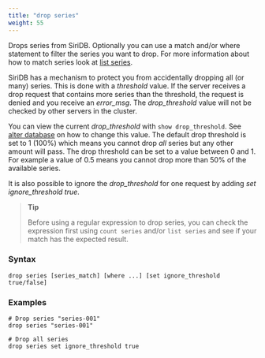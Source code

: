 ```yaml
---
title: "drop series"
weight: 55
---
```


Drops series from SiriDB. Optionally you can use a match and/or where statement
to filter the series you want to drop. For more information about how to match
series look at [list series](../list_series).

SiriDB has a mechanism to protect you from accidentally dropping all (or many)
series. This is done with a *threshold* value. If the server receives a drop
request that contains more series than the threshold, the request
is denied and you receive an *error_msg*. The *drop_threshold* value will not be checked by other
servers in the cluster.

You can view the current *drop_threshold* with `show drop_threshold`. See [alter database](../../database/alter_database) on how to change this value. The default drop threshold is set to 1 (100%) which means you cannot drop *all* series but any other amount will pass. The drop threshold can be set to a value between 0 and 1. For example a value of 0.5 means you cannot drop more than 50% of the available series.

It is also possible to ignore the *drop_threshold* for one request by adding *set ignore_threshold true*.

>**Tip**
>
>Before using a regular expression to drop series, you can check the
>expression first using `count series` and/or `list series` and see if your
>match has the expected result.

### Syntax

    drop series [series_match] [where ...] [set ignore_threshold true/false]

### Examples

    # Drop series "series-001"
    drop series "series-001"

    # Drop all series
    drop series set ignore_threshold true
